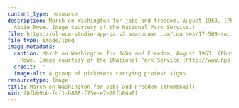 ```yaml
---
content_type: resource
description: March on Washington for jobs and freedom, August 1963. (Photograph by
  Abbie Rowe. Image courtesy of the National Park Service.)
file: https://ol-ocw-studio-app-qa.s3.amazonaws.com/courses/17-509-social-movements-in-comparative-perspective-spring-2005/f0fbb9bbfcf1b888f75ee7e28fb04a81_17-509s05-th.jpg
file_type: image/jpeg
image_metadata:
  caption: March on Washington for Jobs and Freedom, August 1963. (Photograph by Abbie
    Rowe. Image courtesy of the [National Park Service](http://www.nps.gov/).)
  credit: ''
  image-alt: A group of picketers carrying protest signs.
resourcetype: Image
title: March on Washington for Jobs and Freedom (thumbnail)
uid: f0fbb9bb-fcf1-b888-f75e-e7e28fb04a81
---
```

